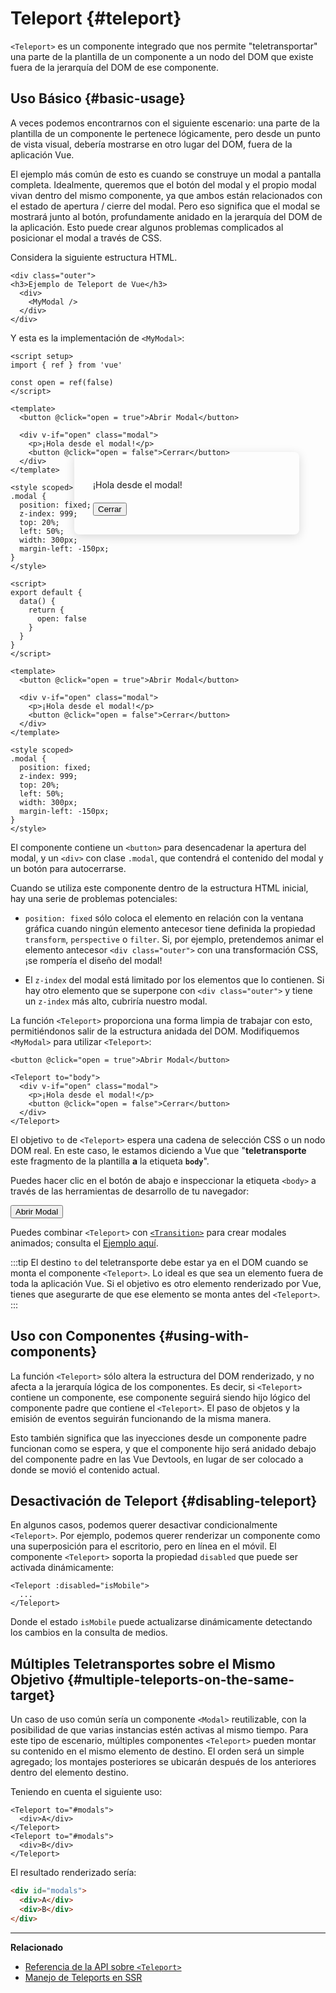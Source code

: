 # Teleport {#teleport}

 <VueSchoolLink href="https://vueschool.io/lessons/vue-3-teleport" title="Free Vue.js Teleport Lesson"/>

`<Teleport>` es un componente integrado que nos permite "teletransportar" una parte de la plantilla de un componente a un nodo del DOM que existe fuera de la jerarquía del DOM de ese componente.

## Uso Básico {#basic-usage}

A veces podemos encontrarnos con el siguiente escenario: una parte de la plantilla de un componente le pertenece lógicamente, pero desde un punto de vista visual, debería mostrarse en otro lugar del DOM, fuera de la aplicación Vue.

El ejemplo más común de esto es cuando se construye un modal a pantalla completa. Idealmente, queremos que el botón del modal y el propio modal vivan dentro del mismo componente, ya que ambos están relacionados con el estado de apertura / cierre del modal. Pero eso significa que el modal se mostrará junto al botón, profundamente anidado en la jerarquía del DOM de la aplicación. Esto puede crear algunos problemas complicados al posicionar el modal a través de CSS.

Considera la siguiente estructura HTML.

```vue-html
<div class="outer">
<h3>Ejemplo de Teleport de Vue</h3>
  <div>
    <MyModal />
  </div>
</div>
```

Y esta es la implementación de `<MyModal>`:

<div class="composition-api">

```vue
<script setup>
import { ref } from 'vue'

const open = ref(false)
</script>

<template>
  <button @click="open = true">Abrir Modal</button>

  <div v-if="open" class="modal">
    <p>¡Hola desde el modal!</p>
    <button @click="open = false">Cerrar</button>
  </div>
</template>

<style scoped>
.modal {
  position: fixed;
  z-index: 999;
  top: 20%;
  left: 50%;
  width: 300px;
  margin-left: -150px;
}
</style>
```

</div>
<div class="options-api">

```vue
<script>
export default {
  data() {
    return {
      open: false
    }
  }
}
</script>

<template>
  <button @click="open = true">Abrir Modal</button>

  <div v-if="open" class="modal">
    <p>¡Hola desde el modal!</p>
    <button @click="open = false">Cerrar</button>
  </div>
</template>

<style scoped>
.modal {
  position: fixed;
  z-index: 999;
  top: 20%;
  left: 50%;
  width: 300px;
  margin-left: -150px;
}
</style>
```

</div>

El componente contiene un `<button>` para desencadenar la apertura del modal, y un `<div>` con clase `.modal`, que contendrá el contenido del modal y un botón para autocerrarse.

Cuando se utiliza este componente dentro de la estructura HTML inicial, hay una serie de problemas potenciales:

- `position: fixed` sólo coloca el elemento en relación con la ventana gráfica cuando ningún elemento antecesor tiene definida la propiedad `transform`, `perspective` o `filter`. Si, por ejemplo, pretendemos animar el elemento antecesor `<div class="outer">` con una transformación CSS, ¡se rompería el diseño del modal!

- El `z-index` del modal está limitado por los elementos que lo contienen. Si hay otro elemento que se superpone con `<div class="outer">` y tiene un `z-index` más alto, cubriría nuestro modal.

La función `<Teleport>` proporciona una forma limpia de trabajar con esto, permitiéndonos salir de la estructura anidada del DOM. Modifiquemos `<MyModal>` para utilizar `<Teleport>`:

```vue-html{3,8}
<button @click="open = true">Abrir Modal</button>

<Teleport to="body">
  <div v-if="open" class="modal">
    <p>¡Hola desde el modal!</p>
    <button @click="open = false">Cerrar</button>
  </div>
</Teleport>
```

El objetivo `to` de `<Teleport>` espera una cadena de selección CSS o un nodo DOM real. En este caso, le estamos diciendo a Vue que "**teletransporte** este fragmento de la plantilla **a** la etiqueta **`body`**".

Puedes hacer clic en el botón de abajo e inspeccionar la etiqueta `<body>` a través de las herramientas de desarrollo de tu navegador:

<script setup>
import { ref } from 'vue'
const open = ref(false)
</script>

<div class="demo">
  <button @click="open = true">Abrir Modal</button>
  <ClientOnly>
    <Teleport to="body">
      <div v-if="open" class="demo modal-demo">
        <p style="margin-bottom:20px">¡Hola desde el modal!</p>
        <button @click="open = false">Cerrar</button>
      </div>
    </Teleport>
  </ClientOnly>
</div>

<style>
.modal-demo {
  position: fixed;
  z-index: 999;
  top: 20%;
  left: 50%;
  width: 300px;
  margin-left: -150px;
  background-color: var(--vt-c-bg);
  padding: 30px;
  border-radius: 8px;
  box-shadow: 0 4px 16px rgba(0, 0, 0, 0.15);
}
</style>

Puedes combinar `<Teleport>` con [`<Transition>`](./transition) para crear modales animados; consulta el [Ejemplo aquí](/examples/#modal).

:::tip
El destino `to` del teletransporte debe estar ya en el DOM cuando se monta el componente `<Teleport>`. Lo ideal es que sea un elemento fuera de toda la aplicación Vue. Si el objetivo es otro elemento renderizado por Vue, tienes que asegurarte de que ese elemento se monta antes del `<Teleport>`.
:::

## Uso con Componentes {#using-with-components}

La función `<Teleport>` sólo altera la estructura del DOM renderizado, y no afecta a la jerarquía lógica de los componentes. Es decir, si `<Teleport>` contiene un componente, ese componente seguirá siendo hijo lógico del componente padre que contiene el `<Teleport>`. El paso de objetos y la emisión de eventos seguirán funcionando de la misma manera.

Esto también significa que las inyecciones desde un componente padre funcionan como se espera, y que el componente hijo será anidado debajo del componente padre en las Vue Devtools, en lugar de ser colocado a donde se movió el contenido actual.

## Desactivación de Teleport {#disabling-teleport}

En algunos casos, podemos querer desactivar condicionalmente `<Teleport>`. Por ejemplo, podemos querer renderizar un componente como una superposición para el escritorio, pero en línea en el móvil. El componente `<Teleport>` soporta la propiedad `disabled` que puede ser activada dinámicamente:

```vue-html
<Teleport :disabled="isMobile">
  ...
</Teleport>
```

Donde el estado `isMobile` puede actualizarse dinámicamente detectando los cambios en la consulta de medios.

## Múltiples Teletransportes sobre el Mismo Objetivo {#multiple-teleports-on-the-same-target}

Un caso de uso común sería un componente `<Modal>` reutilizable, con la posibilidad de que varias instancias estén activas al mismo tiempo. Para este tipo de escenario, múltiples componentes `<Teleport>` pueden montar su contenido en el mismo elemento de destino. El orden será un simple agregado; los montajes posteriores se ubicarán después de los anteriores dentro del elemento destino.

Teniendo en cuenta el siguiente uso:

```vue-html
<Teleport to="#modals">
  <div>A</div>
</Teleport>
<Teleport to="#modals">
  <div>B</div>
</Teleport>
```

El resultado renderizado sería:

```html
<div id="modals">
  <div>A</div>
  <div>B</div>
</div>
```

---

**Relacionado**

- [Referencia de la API sobre `<Teleport>`](/api/built-in-components.html#teleport)
- [Manejo de Teleports en SSR](/guide/scaling-up/ssr.html#teleports)
